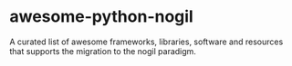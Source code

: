 # awesome-python-nogil
A curated list of awesome frameworks, libraries, software and resources that supports the migration to the nogil paradigm. 
